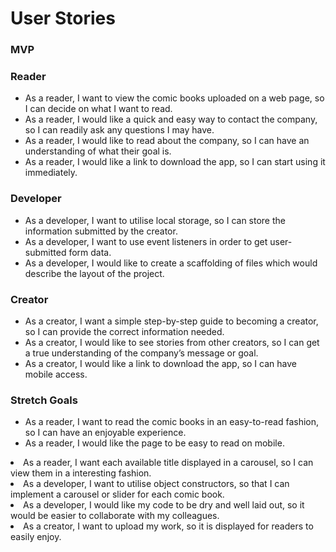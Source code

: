 <h1> User Stories</h1>

<h3>MVP</h3>

<h3>Reader</h3>
<ul>
<li>As a reader, I want to view the comic books uploaded on a web page, so I can decide on what I want to read.</li>
<li>As a reader, I would like a quick and easy way to contact the company, so I can readily ask any questions I may have.</li>
<li>As a reader, I would like to read about the company, so I can have an understanding of what their goal is.</li>
<li>As a reader, I would like a link to download the app, so I can start using it immediately.</li>
</ul>

<h3>Developer</h3>
<ul>
<li>As a developer, I want to utilise local storage, so I can store the information submitted by the creator.</li>
<li>As a developer, I want to use event listeners in order to get user-submitted form data.</li>
<li>As a developer, I would like to create a scaffolding of files which would describe the layout of the project.</li>
</ul>

<h3>Creator</h3>
<ul>
<li>As a creator, I want a simple step-by-step guide to becoming a creator, so I can provide the correct information needed.</li>
<li>As a creator, I would like to see stories from other creators, so I can get a true understanding of the company’s message or goal.</li>
<li>As a creator, I would like a link to download the app, so I can have mobile access.</li>
</ul>


<h3>Stretch Goals</h3>
<ul>
<li>As a reader, I want to read the comic books in an easy-to-read fashion, so I can have an enjoyable experience.</li>
<li> As a reader, I would like the page to be easy to read on mobile.</li>
</ul>
<li>As a reader, I want each available title displayed in a carousel, so I can view them in a interesting fashion.</li>
<li>As a developer, I want to utilise object constructors, so that I can implement a carousel or slider for each comic book.</li>
<li>As a developer, I would like my code to be dry and well laid out, so it would be easier to collaborate with my colleagues.</li>
<li>As a creator, I want to upload my work, so it is displayed for readers to easily enjoy.</li>
</ul>
